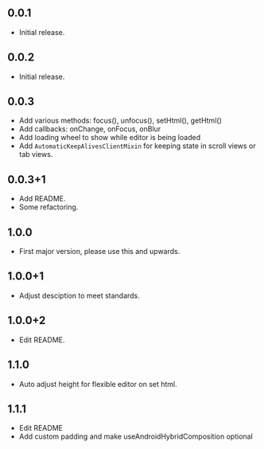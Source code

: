 ## 0.0.1

* Initial release.

## 0.0.2

* Initial release.

## 0.0.3

* Add various methods: focus(), unfocus(), setHtml(), getHtml()
* Add callbacks: onChange, onFocus, onBlur
* Add loading wheel to show while editor is being loaded
* Add `AutomaticKeepAlivesClientMixin` for keeping state in scroll views or tab views.

## 0.0.3+1

* Add README.
* Some refactoring.

## 1.0.0

* First major version, please use this and upwards.
  
## 1.0.0+1
* Adjust desciption to meet standards.

## 1.0.0+2
* Edit README.

## 1.1.0
* Auto adjust height for flexible editor on set html.

## 1.1.1
* Edit README
* Add custom padding and make useAndroidHybridComposition optional